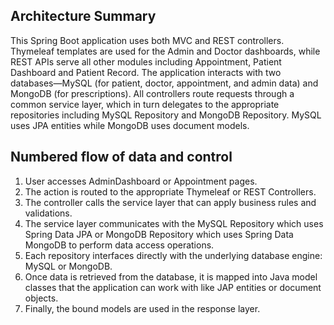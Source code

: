## Architecture Summary

This Spring Boot application uses both MVC and REST controllers. Thymeleaf templates are used for the Admin and Doctor dashboards, while REST APIs serve all other modules including Appointment, Patient Dashboard and Patient Record. The application interacts with two databases—MySQL (for patient, doctor, appointment, and admin data) and MongoDB (for prescriptions). All controllers route requests through a common service layer, which in turn delegates to the appropriate repositories including MySQL Repository and MongoDB Repository. MySQL uses JPA entities while MongoDB uses document models.



## Numbered flow of data and control

1. User accesses AdminDashboard or Appointment pages.
2. The action is routed to the appropriate Thymeleaf or REST Controllers.
3. The controller calls the service layer that can apply business rules and validations.
4. The service layer communicates with the MySQL Repository which uses Spring Data JPA or MongoDB Repository which uses Spring Data MongoDB to perform data access operations.
5. Each repository interfaces directly with the underlying database engine: MySQL or MongoDB.
6. Once data is retrieved from the database, it is mapped into Java model classes that the application can work with like JAP entities or document objects.
7. Finally, the bound models are used in the response layer.